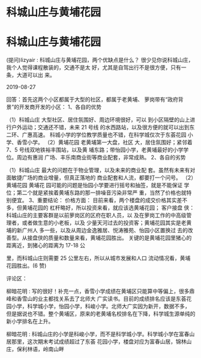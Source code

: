 # 科城山庄与黄埔花园

# 科城山庄与黄埔花园

(提问)lizyair : 科城山庄与黄埔花园，两个优缺点是什么？ 很少见你说科城山庄，我个人觉得课程散装的，交通不是太 好，尤其是自驾出行不是很方便，只有一条，大道可以出 来。

2019-08-27

回答：首先这两个小区都属于大型的社区，都属于老黄埔、 萝岗带有“政府背景”的开发商开发的小区： 1、各自的优势

（1）科城山庄 大型社区、居住氛围好、周边环境很好，可以 到小区隔壁的山上进行户外运动；交通还不错，未来 21 号线 的水西路站，以及很方便的就可以出到东二环、广惠高速。 科城小学的学位教学质量也不错，在科学城仅次于东荟花园 小学、香雪小学。 （2）黄埔花园 老黄埔第一大盘，社区 大，居住氛围好；紧邻着 7、5 号线双地铁裕丰围站，以及黄 埔东路；带怡园小学，老黄埔最好的小学学位。周边有惠润 广场、丰乐南商业街等商业配套，非常成熟。 2、各自的劣势

（1）科城山庄 最大的问题在于物业管理，以及未来的商业配 套。虽然有未来有对面敏捷广场的商业增量，但真正落地的 商业配套和人流，都要打一个问号。 （2）黄埔花园 黄埔花 园可能的问题是怡园小学要进行摇号和抽签，就是不能保证 学位；第二个就是紧挨着黄埔东路的那一排噪音污染非常严 重，当然了价格也就特别便宜。 3、重要结论： 价格方面： 目前来看，两个楼盘的成交价格其实差不多，但黄埔花园的 杠杆略好，所以投资来看，就应该选黄埔花园； 客户接盘 侠：科城山庄的主要客群是以前萝岗区的区府在职人员，以 及在萝岗工作的中高级管理者，或者做生意的小老板，以及 少量天河过去的投资客；黄埔花园其实是老黄埔的新广州人 多一些，以及从周边金逸雅居、悦涛雅苑、怡园小区置换过 去的改善型。从接盘侠的质量和数量来看，黄埔花园胜出。 关键的是黄埔花园里猪心的距离近，到猪心的距离为 17-18 公

里，而科城山庄则需要 25 公里左右，所以从城市发展和人口 流动情况看，黄埔花园胜出。(6 赞)

评论区：

柳暗花明 : 写的很好！补充一点，香雪小学成绩在黄埔区只能算中等偏上，很多鼎峰和香雪山的业主都找关系去了北师大 广实读书。目前的成绩排名应该是东荟花园小学，科学城小学，怡园小学，科峻小学。北师大广实因为新开，数据不多， 但是据说也不错。整个黄埔区，原来的老黄埔名校排名在下降，科学城生源单纯的新小学排名在上升。

柳暗花明 : 科城山庄的小学是科峻小学，而不是科学城小学。科学城小学在富春山居那里，这次期末考试成绩超过了东荟 花园小学，楼盘对应为富春山居，锦林山庄，保利林语，岭南山畔